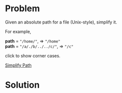 
# Problem

Given an absolute path for a file (Unix-style), simplify it.

For example,

**path** = `"/home/"`, => `"/home"`  
**path** = `"/a/./b/../../c/"`, => `"/c"`  

click to show corner cases.



[Simplify Path](https://leetcode.com/problems/simplify-path)

# Solution



